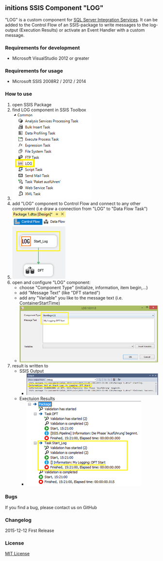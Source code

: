 ## initions SSIS Component "LOG"
"LOG" is a custom component for [SQL Server Integration Services](https://en.wikipedia.org/wiki/SQL_Server_Integration_Services). It can be added to the Control Flow of an SSIS-package to write messages to the log-output (Execution Results) or activate an Event Handler with a custom message.

### Requirements for development
* Microsoft VisualStudio 2012 or greater

### Requirements for usage
* Microsoft SSIS 2008R2 / 2012 / 2014

### How to use
1. open SSIS Package
2. find LOG component in SSIS Toolbox
3. ![SSIS Toolbox](/resources/SSIS_Toolbox_LOG.PNG "SSIS Toolbox with LOG component")
4. add "LOG" component to Control Flow and connect to any other component (i.e draw a connection from "LOG" to "Data Flow Task")
5. ![Control Flow](/resources/Control_Flow_LOG.PNG "Control Flow with connected LOG component")
6. open and configure "LOG" component:
    * choose "Component Type" (initialize, information, item begin,...)
    * add "Message Text" (like "DFT started")
    * add any "Variable" you like to the message text (i.e. ContainerStartTime)
    * ![LOG_02](/resources/LOG_02.PNG "Edit LOG component")
7. result is written to 
    * SSIS Output
      * ![Output](/resources/Output_LOG.PNG "Output") 
    * Exectuion Results 
      * ![Execution Results](/resources/Execution_Results.PNG "Execution Results") 

### Bugs
If you find a bug, please contact us on GitHub

### Changelog
2015-12-12
First Release

### License
[MIT License](LICENSE)
